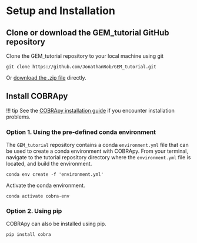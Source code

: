 # Setup and Installation

## Clone or download the GEM_tutorial GitHub repository

Clone the GEM_tutorial repository to your local machine using git
```
git clone https://github.com/JonathanRob/GEM_tutorial.git
```

Or [download the .zip file](https://github.com/JonathanRob/GEM_tutorial/archive/master.zip) directly.

## Install COBRApy

!!! tip
    See the [COBRApy installation guide](https://github.com/opencobra/cobrapy/blob/devel/INSTALL.rst) if you encounter installation problems.

### Option 1. Using the pre-defined conda environment
The `GEM_tutorial` repository contains a conda `environment.yml` file that can be used to create a conda environment with COBRApy. From your terminal, navigate to the tutorial repository directory where the `environment.yml` file is located, and build the environment.
```
conda env create -f 'environment.yml'
```

Activate the conda environment.
```
conda activate cobra-env
```

### Option 2. Using pip
COBRApy can also be installed using pip.
```
pip install cobra
```












